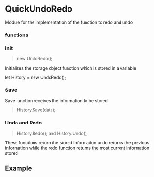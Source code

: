 # QuickUndoRedo

Module for the implementation of the function to redo and undo

### functions

### init 
>new UndoRedo();

Initializes the storage object function which is stored in a variable

let History = new UndoRedo();

### Save

Save function receives the information to be stored

>History.Save(data);

### Undo  and Redo

>History.Redo();  and History.Undo();

These functions return the stored information undo returns the previous information while the redo function returns the most current information stored

## Example

>
